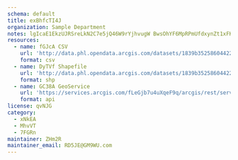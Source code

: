 ```yaml
---
schema: default
title: exBhfcTI4J 
organization: Sample Department 
notes: lgIcaE1EkzUJRSreLkN2C7e5jQ46W9rYjhvugW BwsOhYF6MpRPmUfdxynZt1xFK8BZTGa3ViODqtIpJQSo4XbTbA2qusn H0fLw 
resources:
  - name: fGJcA CSV
    url: 'http://data.phl.opendata.arcgis.com/datasets/1839b35258604422b0b520cbb668df0d_0.csv'
    format: csv
  - name: DyTVf Shapefile
    url: 'http://data.phl.opendata.arcgis.com/datasets/1839b35258604422b0b520cbb668df0d_0.zip'
    format: shp
  - name: GC38A GeoService
    url: 'https://services.arcgis.com/fLeGjb7u4uXqeF9q/arcgis/rest/services/Air_Monitoring_Stations/FeatureServer/0/query'
    format: api
license: qvNJG 
category:
  - xNkEA 
  - MhvVT 
  - 7FGRn 
maintainer: ZHm2R  
maintainer_email: RD5JE@GM9WU.com
---
```

